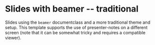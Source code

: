 # Slides with beamer -- traditional

Slides using the `beamer` documentclass and a more traditional theme and setup.
This template supports the use of presenter-notes on a different screen (note
that it can be somewhat tricky and requires a compatible viewer).

